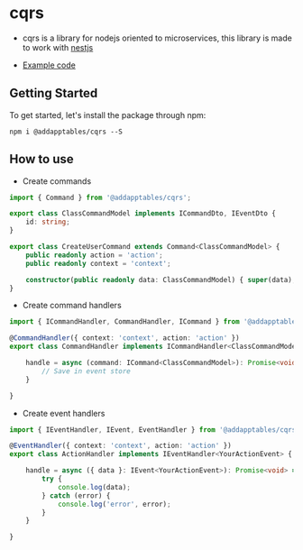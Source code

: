 # cqrs

- cqrs is a library for nodejs oriented to microservices,
this library is made to work with [nestjs](https://docs.nestjs.com/)

- [Example code](https://github.com/addapptables/example-service)

## Getting Started
To get started, let's install the package through npm:

```
npm i @addapptables/cqrs --S
```

## How to use

- Create commands
```typescript
import { Command } from '@addapptables/cqrs';

export class ClassCommandModel implements ICommandDto, IEventDto {
    id: string;
}

export class CreateUserCommand extends Command<ClassCommandModel> {
    public readonly action = 'action';
    public readonly context = 'context';

    constructor(public readonly data: ClassCommandModel) { super(data); }
}
```

- Create command handlers
```typescript
import { ICommandHandler, CommandHandler, ICommand } from '@addapptables/cqrs';

@CommandHandler({ context: 'context', action: 'action' })
export class CommandHandler implements ICommandHandler<ClassCommandModel> {

    handle = async (command: ICommand<ClassCommandModel>): Promise<void> => {
        // Save in event store
    }

}
```

- Create event handlers
```typescript
import { IEventHandler, IEvent, EventHandler } from '@addapptables/cqrs';

@EventHandler({ context: 'context', action: 'action' })
export class ActionHandler implements IEventHandler<YourActionEvent> {

    handle = async ({ data }: IEvent<YourActionEvent>): Promise<void> => {
        try {
            console.log(data);
        } catch (error) {
            console.log('error', error);
        }
    }

}
```


